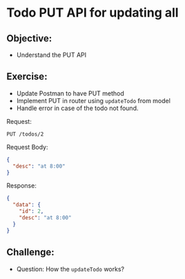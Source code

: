 # Todo PUT API for updating all

## Objective:

- Understand the PUT API

## Exercise:

- Update Postman to have PUT method
- Implement PUT in router using `updateTodo` from model
- Handle error in case of the todo not found.

Request:

```
PUT /todos/2
```

Request Body:

```json
{
  "desc": "at 8:00"
}
```

Response:

```json
{
  "data": {
    "id": 2,
    "desc": "at 8:00"
  }
}
```

## Challenge:

- Question: How the `updateTodo` works?
